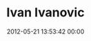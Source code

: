 ---
title: "Ivan Ivanovic"
date: 2012-05-21 13:53:42 00:00
permalink: /iplusi
twitter: "iplusi"
likes: [134]
id: 549
gravatar: "http://www.gravatar.com/avatar/037de298b3e64f7ea71990d8ae3071fe"
---
